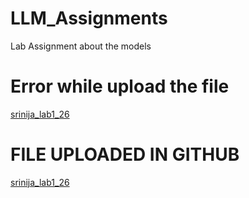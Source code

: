# LLM_Assignments
Lab Assignment about the models
<h1>Error while upload the file</h1>
<a href="https://colab.research.google.com/drive/13N-1dS6o7FOU5uf1nYJQGsaduxe3ez8Y?usp=sharing">srinija_lab1_26</a>


<h1>FILE UPLOADED IN GITHUB</h1>
<a  href="https://github.com/srinijalanda93/LLM_Assignments/blob/main/srinija_lab1_26.ipynb">srinija_lab1_26</a>
